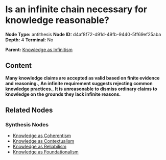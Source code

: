 # Is an infinite chain necessary for knowledge reasonable?

**Node Type:** antithesis
**Node ID:** d4af8f72-d91d-49fb-9440-5ff69ef25aba
**Depth:** 4
**Terminal:** No

**Parent:** [Knowledge as Infinitism](knowledge-as-infinitism-synthesis-7e5d77d0-d91e-43c0-a0b4-a4ac0df2453f.md)

## Content

**Many knowledge claims are accepted as valid based on finite evidence and reasoning.**, **An infinite requirement suggests rejecting common knowledge practices.**, **It is unreasonable to dismiss ordinary claims to knowledge on the grounds they lack infinite reasons.**

## Related Nodes

### Synthesis Nodes

- [Knowledge as Coherentism](knowledge-as-coherentism-synthesis-12873636-6082-43c7-bbaa-270a2807fe02.md)
- [Knowledge as Contextualism](knowledge-as-contextualism-synthesis-34caba26-14ab-45d4-b510-a8aafc4ba5a1.md)
- [Knowledge as Reliabilism](knowledge-as-reliabilism-synthesis-9a27178f-8a11-4d20-95ce-df5b79f2abe5.md)
- [Knowledge as Foundationalism](knowledge-as-foundationalism-synthesis-da9eb8a8-a45f-4d2d-86c7-a393f899c485.md)

